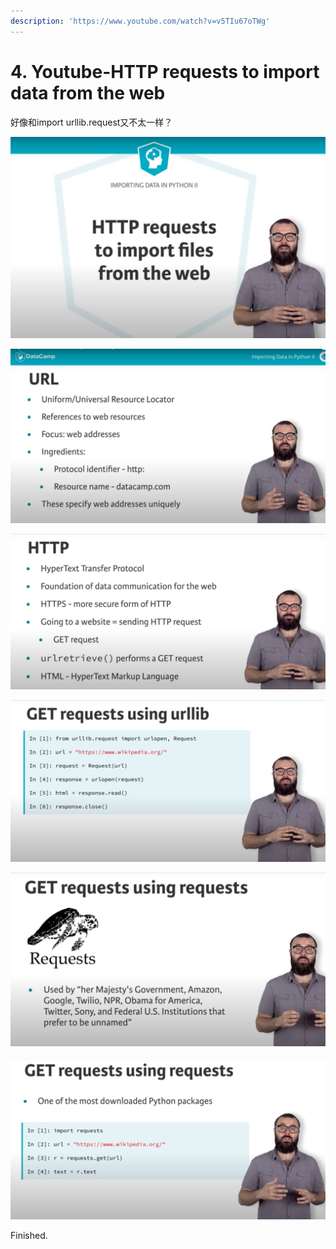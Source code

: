```yaml
---
description: 'https://www.youtube.com/watch?v=v5TIu67oTWg'
---
```


# 4. Youtube-HTTP requests to import data from the web

好像和import urllib.request又不太一样？

![](../.gitbook/assets/ping-mu-kuai-zhao-20201106-xia-wu-6.35.52.png)

![](../.gitbook/assets/ping-mu-kuai-zhao-20201106-xia-wu-6.36.05.png)

![](../.gitbook/assets/ping-mu-kuai-zhao-20201106-xia-wu-6.36.18.png)

![](../.gitbook/assets/ping-mu-kuai-zhao-20201106-xia-wu-6.36.29.png)

![](../.gitbook/assets/ping-mu-kuai-zhao-20201106-xia-wu-6.36.41.png)

![](../.gitbook/assets/ping-mu-kuai-zhao-20201106-xia-wu-6.36.51.png)

Finished.



